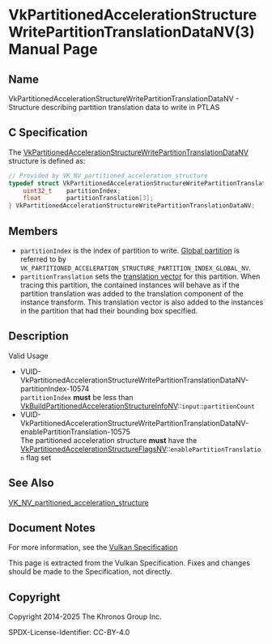 # VkPartitionedAccelerationStructureWritePartitionTranslationDataNV(3) Manual Page

## Name

VkPartitionedAccelerationStructureWritePartitionTranslationDataNV - Structure describing partition translation data to write in PTLAS



## [](#_c_specification)C Specification

The [VkPartitionedAccelerationStructureWritePartitionTranslationDataNV](https://registry.khronos.org/vulkan/specs/latest/man/html/VkPartitionedAccelerationStructureWritePartitionTranslationDataNV.html) structure is defined as:

```c++
// Provided by VK_NV_partitioned_acceleration_structure
typedef struct VkPartitionedAccelerationStructureWritePartitionTranslationDataNV {
    uint32_t    partitionIndex;
    float       partitionTranslation[3];
} VkPartitionedAccelerationStructureWritePartitionTranslationDataNV;
```

## [](#_members)Members

- `partitionIndex` is the index of partition to write. [Global partition](https://registry.khronos.org/vulkan/specs/latest/html/vkspec.html#ptlas-global-partition) is referred to by `VK_PARTITIONED_ACCELERATION_STRUCTURE_PARTITION_INDEX_GLOBAL_NV`.
- `partitionTranslation` sets the [translation vector](https://registry.khronos.org/vulkan/specs/latest/html/vkspec.html#ptlas-partition-translation) for this partition. When tracing this partition, the contained instances will behave as if the partition translation was added to the translation component of the instance transform. This translation vector is also added to the instances in the partition that had their bounding box specified.

## [](#_description)Description

Valid Usage

- [](#VUID-VkPartitionedAccelerationStructureWritePartitionTranslationDataNV-partitionIndex-10574)VUID-VkPartitionedAccelerationStructureWritePartitionTranslationDataNV-partitionIndex-10574  
  `partitionIndex` **must** be less than [VkBuildPartitionedAccelerationStructureInfoNV](https://registry.khronos.org/vulkan/specs/latest/man/html/VkBuildPartitionedAccelerationStructureInfoNV.html)::`input`::`partitionCount`
- [](#VUID-VkPartitionedAccelerationStructureWritePartitionTranslationDataNV-enablePartitionTranslation-10575)VUID-VkPartitionedAccelerationStructureWritePartitionTranslationDataNV-enablePartitionTranslation-10575  
  The partitioned acceleration structure **must** have the [VkPartitionedAccelerationStructureFlagsNV](https://registry.khronos.org/vulkan/specs/latest/man/html/VkPartitionedAccelerationStructureFlagsNV.html)::`enablePartitionTranslation` flag set

## [](#_see_also)See Also

[VK\_NV\_partitioned\_acceleration\_structure](https://registry.khronos.org/vulkan/specs/latest/man/html/VK_NV_partitioned_acceleration_structure.html)

## [](#_document_notes)Document Notes

For more information, see the [Vulkan Specification](https://registry.khronos.org/vulkan/specs/latest/html/vkspec.html#VkPartitionedAccelerationStructureWritePartitionTranslationDataNV)

This page is extracted from the Vulkan Specification. Fixes and changes should be made to the Specification, not directly.

## [](#_copyright)Copyright

Copyright 2014-2025 The Khronos Group Inc.

SPDX-License-Identifier: CC-BY-4.0